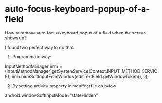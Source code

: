 # auto-focus-keyboard-popup-of-a-field
How to remove auto focus/keyboard popup of a field when the screen shows up?

I found two perfect way to do that.
1. Programmatic way:

InputMethodManager imm = (InputMethodManager)getSystemService(Context.INPUT_METHOD_SERVICE);
imm.hideSoftInputFromWindow(editTextField.getWindowToken(), 0);

2. By setting activity property in manifest file as below
 
 android:windowSoftInputMode="stateHidden"
